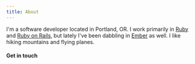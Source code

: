 ```yaml
---
title: About
---
```


I'm a software developer located in Portland, OR.  I work primarily in
[Ruby](http://ruby-lang.org) and [Ruby on Rails](http://rubyonrails.org),
but lately I've been dabbling in [Ember](http://emberjs.com) as well.
I like hiking mountains and flying planes.

#### Get in touch
